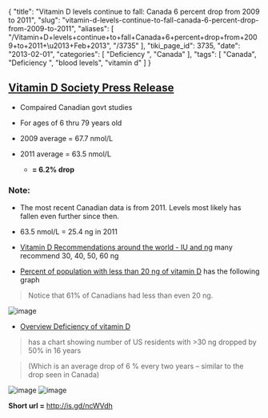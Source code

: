 {
    "title": "Vitamin D levels continue to fall: Canada 6 percent drop from 2009 to 2011",
    "slug": "vitamin-d-levels-continue-to-fall-canada-6-percent-drop-from-2009-to-2011",
    "aliases": [
        "/Vitamin+D+levels+continue+to+fall+Canada+6+percent+drop+from+2009+to+2011+\u2013+Feb+2013",
        "/3735"
    ],
    "tiki_page_id": 3735,
    "date": "2013-02-01",
    "categories": [
        "Deficiency ",
        "Canada"
    ],
    "tags": [
        "Canada",
        "Deficiency ",
        "blood levels",
        "vitamin d"
    ]
}


## [Vitamin D Society Press Release](http://www.prweb.com/releases/2013/2/prweb10380382.htm)

* Compaired Canadian govt studies

* For ages of 6 thru 79 years old 

* 2009 average = 67.7 nmol/L

* 2011 average = 63.5 nmol/L

   *  **= 6.2% drop** 

### Note:

* The most recent Canadian data is from 2011. Levels most likely has fallen even further since then.

* 63.5 nmol/L = 25.4 ng in 2011

* [Vitamin D Recommendations around the world - IU and ng](/tags/vitamin-d-recommendations-around-the-world-iu-and-ng.html) many recommend 30, 40, 50, 60 ng

* [Percent of population with less than 20 ng of vitamin D](/tags/percent-of-population-with-less-than-20-ng-of-vitamin-d.html) has the following graph 

> Notice that 61% of Canadians had less than even 20 ng.

<img src="/attachments/d3.mock.jpg" alt="image">

* [Overview Deficiency of vitamin D](/tags/overview-deficiency-of-vitamin-d.html) 

> has a chart showing number of US residents with >30 ng dropped by 50% in 16 years

> (Which is an average drop of 6 % every two years – similar to the drop seen in Canada)

<img src="/attachments/d3.mock.jpg" alt="image" style="max-width: “600”px;">

<img src="/attachments/d3.mock.jpg" alt="image"> 

 **Short url =**  http://is.gd/ncWVdh
